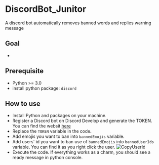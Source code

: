 # DiscordBot_Junitor
A discord bot automatically removes banned words and replies warning message

## Goal
- 

## Prerequisite
- Python >= 3.0
- install python package: `discord`

## How to use
- Install Python and packages on your machine.
- Register a Discord bot on Discord Develop and generate the TOKEN. You can find the websit [here](https://discord.com/developers/docs/intro)
- Replace the `TOKEN` variable in the code.
- Add emojis you want to ban into `bannedEmojis` variable.
- Add users' id you want to ban use of `bannedEmojis` into `bannedUserIds` variable. You can find it as you right click the user.
![CopyUserId](https://github.com/charlie275691502/DiscordBot_Junitor/assets/18097644/d9e07ce3-943b-4b09-8540-ac59711eeb8b)
- Execute the code. If everything works as a charm, you should see a ready message in python console.
